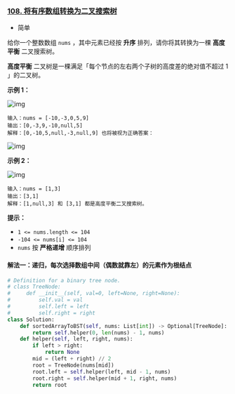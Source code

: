 ### [108. 将有序数组转换为二叉搜索树](https://leetcode.cn/problems/convert-sorted-array-to-binary-search-tree/)

- 简单

给你一个整数数组 `nums` ，其中元素已经按 **升序** 排列，请你将其转换为一棵 **高度平衡** 二叉搜索树。

**高度平衡** 二叉树是一棵满足「每个节点的左右两个子树的高度差的绝对值不超过 1 」的二叉树。

**示例 1：**

 ![img](https://assets.leetcode.com/uploads/2021/02/18/btree1.jpg)

```
输入：nums = [-10,-3,0,5,9]
输出：[0,-3,9,-10,null,5]
解释：[0,-10,5,null,-3,null,9] 也将被视为正确答案：
```

 ![img](https://assets.leetcode.com/uploads/2021/02/18/btree2.jpg)

**示例 2：**

 ![img](https://assets.leetcode.com/uploads/2021/02/18/btree.jpg)

```
输入：nums = [1,3]
输出：[3,1]
解释：[1,null,3] 和 [3,1] 都是高度平衡二叉搜索树。
```

**提示：**

- `1 <= nums.length <= 104`
- `-104 <= nums[i] <= 104`
- `nums` 按 **严格递增** 顺序排列

#### 解法一：递归，每次选择数组中间（偶数就靠左）的元素作为根结点

```python
# Definition for a binary tree node.
# class TreeNode:
#     def __init__(self, val=0, left=None, right=None):
#         self.val = val
#         self.left = left
#         self.right = right
class Solution:
    def sortedArrayToBST(self, nums: List[int]) -> Optional[TreeNode]:
        return self.helper(0, len(nums) - 1, nums)
    def helper(self, left, right, nums):
        if left > right:
            return None
        mid = (left + right) // 2 
        root = TreeNode(nums[mid])
        root.left = self.helper(left, mid - 1, nums)
        root.right = self.helper(mid + 1, right, nums)
        return root
```

